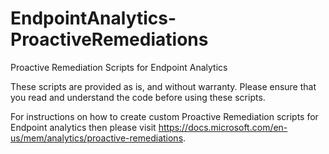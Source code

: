 # EndpointAnalytics-ProactiveRemediations
Proactive Remediation Scripts for Endpoint Analytics

These scripts are provided as is, and without warranty. Please ensure that you read and understand the code before using these scripts.

For instructions on how to create custom Proactive Remediation scripts for Endpoint analytics then please visit https://docs.microsoft.com/en-us/mem/analytics/proactive-remediations.
